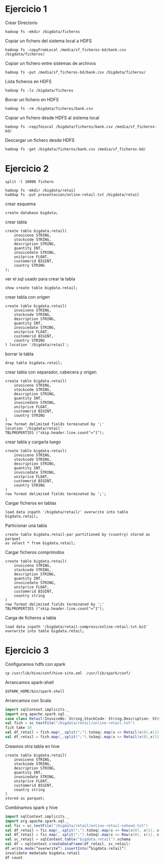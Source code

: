 # Ejercicio 1
Crear Directorio
```jshelllanguage
hadoop fs -mkdir /bigdata/ficheros
```
Copiar un fichero del sistema local a HDFS
```jshelllanguage
hadoop fs -copyFromLocal /media/sf_ficheros-bd/bank.csv /bigdata/ficheros/
```
Copiar un fichero entre sistemas de archivos
```jshelllanguage
hadoop fs -put /media/sf_ficheros-bd/bank.csv /bigdata/ficheros/
```
Lista ficheros en HDFS
```jshelllanguage
hadoop fs -ls /bigdata/ficheros
```
Borrar un fichero en HDFS
```jshelllanguage
hadoop fs -rm /bigdata/ficheros/bank.csv
```
Copiar un fichero desde HDFS al sistema local
```jshelllanguage
hadoop fs -copyToLocal /bigdata/ficheros/bank.csv /media/sf_ficheros-bd/
```
Descargar un fichero desde HDFS
```jshelllanguage
hadoop fs -get /bigdata/ficheros/bank.csv /media/sf_ficheros-bd/
```

# Ejercicio 2
```jshelllanguage
split -l 10000 fichero
```
```jshelllanguage
hadoop fs -mkdir /bigdata/retail
haddop fs -put presentacion/online-retail.txt /bigdata/retail
```
crear esquema
```jql
create database bigdata;
```
crear tabla
```jql
create table bigdata.retail(
    invoiceno STRING,
    stockcode STRING,
    description STRING,
    quantity INT,
    invoicedate STRING,
    unitprice FLOAT,
    customerid BIGINT,
    country STRING
);
```
ver el sql usado para crear la tabla
````jql
show create table bigdata.retail;
````
crear tabla con origen
````jql
create table bigdata.retail(
    invoiceno STRING,
    stockcode STRING,
    description STRING,
    quantity INT,
    invoicedate STRING,
    unitprice FLOAT,
    customerid BIGINT,
    country STRING
) location '/bigdata/retail';
````
borrar la tabla
````jql
drop table bigdata.retail;
````
crear tabla con separador, cabecera y origen
````jql
create table bigdata.retail(
    invoiceno STRING,
    stockcode STRING,
    description STRING,
    quantity INT,
    invoicedate STRING,
    unitprice FLOAT,
    customerid BIGINT,
    country STRING
)
row format delimited fields terminated by ';'
location '/bigdata/retail'
TBLPROPERTIES ("skip.header.line.count"="1");
````
crear tabla y cargarla luego
````jql
create table bigdata.retail(
    invoiceno STRING,
    stockcode STRING,
    description STRING,
    quantity INT,
    invoicedate STRING,
    unitprice FLOAT,
    customerid BIGINT,
    country STRING
)
row format delimited fields terminated by ';';
````
Cargar ficheros en tablas
```jshelllanguage
load data inpath '/bigdata/retail/' overwrite into table bigdata.retail;
```
Particionar una tabla
````jql
create table bigdata.retail-par partitioned by (country) stored as parquet
as select * from bigdata.retail;
````
Cargar ficheros comprimidos
````jql
create table bigdata.retail(
    invoiceno STRING,
    stockcode STRING,
    description STRING,
    quantity INT,
    invoicedate STRING,
    unitprice FLOAT,
    customerid BIGINT,
    country string
)
row format delimited fields terminated by ';'
TBLPROPERTIES ("skip.header.line.count"="1");
````
Carga de ficheros a tabla
````jshelllanguage
load data inpath '/bigdata/retail-compress/online-retail.txt.bz2' overwrite into table bigdata.retail;
````
# Ejercicio 3
Configuramos hdfs con spark
````jshelllanguage
cp /usr/lib/hive/conf/hive-site.xml  /usr/lib/spark/conf/
````
Arrancamos spark-shell
```jshelllanguage
$SPARK_HOME/bin/spark-shell
```
Arrancamos con Scala
````scala
import sqlContext.implicits._
import org.apache.spark.sql._
case class Retail(InvoiceNo: String,StockCode: String,Description: String,Quantity: Integer,InvoiceDate: String, UnitPrice: Float,CustomerID: String, Country: String)
val fich = sc.textFile("/bigdata/retail/online-retail.txt")
fich take 10
val df_retail = fich.map(_.split(";").toSeq).map(x => Retail(x(0),x(1),x(2),x(3),x(4),x(5),x(6),x(7))).toDF
val df_retail = fich.map(_.split(";").toSeq).map(x => Retail(x(0),x(1),x(2),x(3).toInt,x(4),x(5).toFloat,x(6),x(7))).toDF
````
Creamos otra tabla en hive
````jql
create table bigdata.retail(
    invoiceno STRING,
    stockcode STRING,
    description STRING,
    quantity INT,
    invoicedate STRING,
    unitprice FLOAT,
    customerid BIGINT,
    country string
)
stored as parquet;
````
Combinamos spark y hive
````scala
import sqlContext.implicits._
import org.apache.spark.sql._
val fic = sc.textFile("/bigdata/retail/online-retail-nohead.txt")
val df_retail = fic.map(_.split(";").toSeq).map(x => Row(x(0), x(1), x(2), x(3).toInt, x(4), x(5).replace(",",".").toFloat, x(6).toLong, x(7)))
val df_retail = fic.map(_.split(";").toSeq).map(x => Row(x(0), x(1), x(2), Option(x(3)).getOrElse("0").toInt, x(4), Option(x(5)).getOrElse("0.0").replace(",",".").toFloat, Option(x(6)).map(d => if(d.isEmpty) "0" else d).getOrElse("0").toLong, x(7)))
val sc_retail = sqlContext.table("bigdata.retail").schema
val df = sqlContext.createDataFrame(df_retail, sc_retail)
df.write.mode(“overwrite”).insertInto(“bigdata.retail”)
invalidate medatada bigdata.retail
df count
````